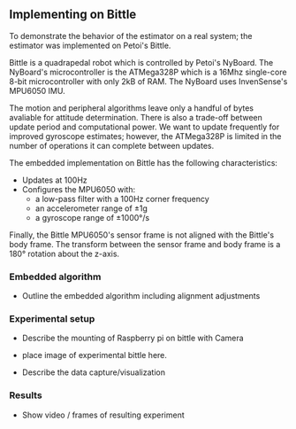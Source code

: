 ## Implementing on Bittle

To demonstrate the behavior of the estimator on a real system; the estimator was implemented on Petoi's Bittle.

Bittle is a quadrapedal robot which is controlled by Petoi's NyBoard. The NyBoard's microcontroller is the ATMega328P which is a 16Mhz single-core 8-bit microcontroller with only 2kB of RAM. The NyBoard uses InvenSense's MPU6050 IMU. 

The motion and peripheral algorithms leave only a handful of bytes avaliable for attitude determination. There is also a trade-off between update period and computational power. We want to update frequently for improved gyroscope estimates; however, the ATMega328P is limited in the number of operations it can complete between updates.

The embedded implementation on Bittle has the following characteristics:
* Updates at 100Hz
* Configures the MPU6050 with:
  * a low-pass filter with a 100Hz corner frequency
  * an accelerometer range of ±1g
  * a gyroscope range of ±1000°/s

Finally, the Bittle MPU6050's sensor frame is not aligned with the Bittle's body frame. The transform between the sensor frame and body frame is a 180° rotation about the z-axis.

### Embedded algorithm

* Outline the embedded algorithm including alignment adjustments

### Experimental setup

* Describe the mounting of Raspberry pi on bittle with Camera
- place image of experimental bittle here.

* Describe the data capture/visualization

### Results

* Show video / frames of resulting experiment

